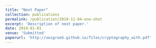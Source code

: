 ```yaml
---
title: "Next Paper"
collection: publications
permalink: /publication/2019-11-04-one-shot
excerpt: 'Description of next paper.'
date: 2019-01-01
venue: 'Submitted'
paperurl: 'http://uoigroeG.github.io/files/cryptography_with.pdf'
---
```

